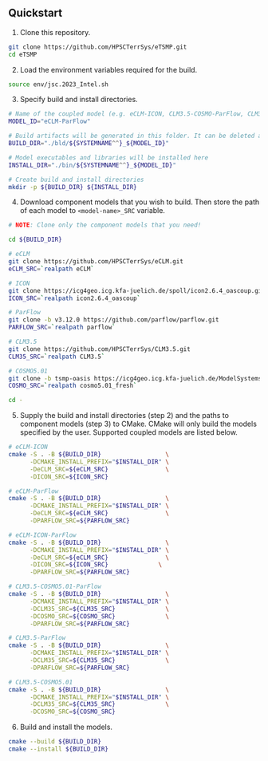 ## Quickstart

1. Clone this repository.

```bash
git clone https://github.com/HPSCTerrSys/eTSMP.git
cd eTSMP
```

2. Load the environment variables required for the build.

```bash
source env/jsc.2023_Intel.sh
```

3. Specify build and install directories.

```bash
# Name of the coupled model (e.g. eCLM-ICON, CLM3.5-COSMO-ParFlow, CLM3.5-ParFlow)
MODEL_ID="eCLM-ParFlow"

# Build artifacts will be generated in this folder. It can be deleted after build.
BUILD_DIR="./bld/${SYSTEMNAME^^}_${MODEL_ID}"

# Model executables and libraries will be installed here
INSTALL_DIR="./bin/${SYSTEMNAME^^}_${MODEL_ID}"

# Create build and install directories
mkdir -p ${BUILD_DIR} ${INSTALL_DIR}
```

4. Download component models that you wish to build. Then store the
path of each model to `<model-name>_SRC` variable.

```bash
# NOTE: Clone only the component models that you need!

cd ${BUILD_DIR}

# eCLM
git clone https://github.com/HPSCTerrSys/eCLM.git
eCLM_SRC=`realpath eCLM`

# ICON
git clone https://icg4geo.icg.kfa-juelich.de/spoll/icon2.6.4_oascoup.git
ICON_SRC=`realpath icon2.6.4_oascoup`

# ParFlow
git clone -b v3.12.0 https://github.com/parflow/parflow.git
PARFLOW_SRC=`realpath parflow`

# CLM3.5
git clone https://github.com/HPSCTerrSys/CLM3.5.git
CLM35_SRC=`realpath CLM3.5`

# COSMO5.01
git clone -b tsmp-oasis https://icg4geo.icg.kfa-juelich.de/ModelSystems/tsmp_src/cosmo5.01_fresh.git
COSMO_SRC=`realpath cosmo5.01_fresh`

cd -
```

5. Supply the build and install directories (step 2) and the paths to component models (step 3) to CMake. 
CMake will only build the models specified by the user. Supported coupled models are listed below.

```bash
# eCLM-ICON
cmake -S . -B ${BUILD_DIR}                  \
      -DCMAKE_INSTALL_PREFIX="$INSTALL_DIR" \
      -DeCLM_SRC=${eCLM_SRC}                \
      -DICON_SRC=${ICON_SRC}

# eCLM-ParFlow
cmake -S . -B ${BUILD_DIR}                  \
      -DCMAKE_INSTALL_PREFIX="$INSTALL_DIR" \
      -DeCLM_SRC=${eCLM_SRC}                \
      -DPARFLOW_SRC=${PARFLOW_SRC}

# eCLM-ICON-ParFlow
cmake -S . -B ${BUILD_DIR}                  \
      -DCMAKE_INSTALL_PREFIX="$INSTALL_DIR" \
      -DeCLM_SRC=${eCLM_SRC}                \
      -DICON_SRC=${ICON_SRC}		      \
      -DPARFLOW_SRC=${PARFLOW_SRC}

# CLM3.5-COSMO5.01-ParFlow
cmake -S . -B ${BUILD_DIR}                  \
      -DCMAKE_INSTALL_PREFIX="$INSTALL_DIR" \
      -DCLM35_SRC=${CLM35_SRC}              \
      -DCOSMO_SRC=${COSMO_SRC}              \
      -DPARFLOW_SRC=${PARFLOW_SRC}

# CLM3.5-ParFlow
cmake -S . -B ${BUILD_DIR}                  \
      -DCMAKE_INSTALL_PREFIX="$INSTALL_DIR" \
      -DCLM35_SRC=${CLM35_SRC}              \
      -DPARFLOW_SRC=${PARFLOW_SRC}

# CLM3.5-COSMO5.01
cmake -S . -B ${BUILD_DIR}                  \
      -DCMAKE_INSTALL_PREFIX="$INSTALL_DIR" \
      -DCLM35_SRC=${CLM35_SRC}              \
      -DCOSMO_SRC=${COSMO_SRC}
```

6. Build and install the models.

```bash
cmake --build ${BUILD_DIR}
cmake --install ${BUILD_DIR}
```
